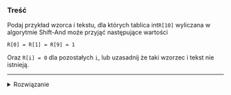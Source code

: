 ### Treść
Podaj przykład wzorca i tekstu, dla których tablica int`R[10]` wyliczana w algorytmie
Shift-And może przyjąć następujące wartości

``R[0] = R[1] = R[9] = 1``

Oraz `R[i] = 0` dla pozostałych `i`, lub uzasadnij że taki wzorzec i tekst nie istnieją.

------
<details><summary>Rozwiązanie</summary>

korzystając z notatki:

![](https://i.imgur.com/zsEU3TO.png)


Tablica R nie zależy od tekstu więc może on być dowolny.

Z zadania nie wynika o jaką literę w R chodzi, załóżmy więc, że będzie to a.

Wtedy ![](https://latex.codecogs.com/svg.latex?R_a) = [1, 1, 0, 0, 0, 0, 0, 0, 1, 0] zachodzi dla przykładowego wzorca P = aabcdxdxad


<p>

